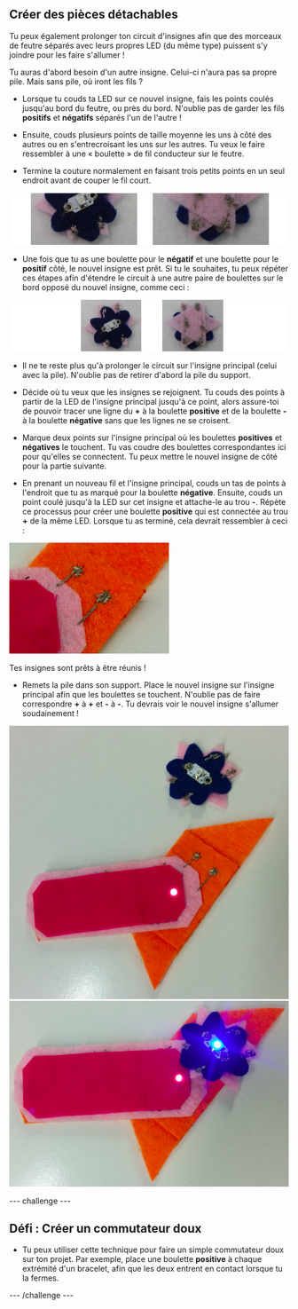 ## Créer des pièces détachables

Tu peux également prolonger ton circuit d'insignes afin que des morceaux de feutre séparés avec leurs propres LED (du même type) puissent s'y joindre pour les faire s'allumer !

Tu auras d'abord besoin d'un autre insigne. Celui-ci n'aura pas sa propre pile. Mais sans pile, où iront les fils ?

+ Lorsque tu couds ta LED sur ce nouvel insigne, fais les points coulés jusqu'au bord du feutre, ou près du bord. N'oublie pas de garder les fils **positifs** et **négatifs** séparés l'un de l'autre !

+ Ensuite, couds plusieurs points de taille moyenne les uns à côté des autres ou en s'entrecroisant les uns sur les autres. Tu veux le faire ressembler à une « boulette » de fil conducteur sur le feutre.

+ Termine la couture normalement en faisant trois petits points en un seul endroit avant de couper le fil court.

![](images/new_badge_blobs_front_back_120_650.png)

+ Une fois que tu as une boulette pour le **négatif** et une boulette pour le **positif** côté, le nouvel insigne est prêt. Si tu le souhaites, tu peux répéter ces étapes afin d'étendre le circuit à une autre paire de boulettes sur le bord opposé du nouvel insigne, comme ceci :

![](images/new_badge_front_back_120_650.png)

+ Il ne te reste plus qu'à prolonger le circuit sur l'insigne principal (celui avec la pile). N'oublie pas de retirer d'abord la pile du support.

+ Décide où tu veux que les insignes se rejoignent. Tu couds des points à partir de la LED de l'insigne principal jusqu'à ce point, alors assure-toi de pouvoir tracer une ligne du **+** à la boulette **positive** et de la boulette **-** à la boulette **négative** sans que les lignes ne se croisent.

+ Marque deux points sur l'insigne principal où les boulettes **positives** et **négatives** le touchent. Tu vas coudre des boulettes correspondantes ici pour qu'elles se connectent. Tu peux mettre le nouvel insigne de côté pour la partie suivante.

+ En prenant un nouveau fil et l'insigne principal, couds un tas de points à l'endroit que tu as marqué pour la boulette **négative**. Ensuite, couds un point coulé jusqu'à la LED sur cet insigne et attache-le au trou **-**. Répète ce processus pour créer une boulette **positive** qui est connectée au trou **+** de la même LED. Lorsque tu as terminé, cela devrait ressembler à ceci :

![](images/badge_ext_blobs.png)

Tes insignes sont prêts à être réunis !

+ Remets la pile dans son support. Place le nouvel insigne sur l'insigne principal afin que les boulettes se touchent. N'oublie pas de faire correspondre **+** à **+** et **-** à **-**. Tu devrais voir le nouvel insigne s'allumer soudainement !

![](images/badge_extended_unlit.png) ![](images/badge_extended_lit.png)

--- challenge ---

## Défi : Créer un commutateur doux

+ Tu peux utiliser cette technique pour faire un simple commutateur doux sur ton projet. Par exemple, place une boulette **positive** à chaque extrémité d'un bracelet, afin que les deux entrent en contact lorsque tu la fermes.

--- /challenge ---
